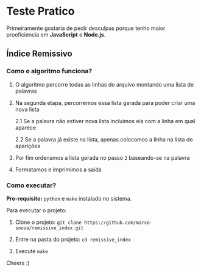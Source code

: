 # Teste Pratico

Primeiramente gostaria de pedir desculpas porque tenho maior proeficiencia em **JavaScript** e **Node.js**.

## Índice Remissivo

### Como o algoritmo funciona?

1. O algoritmo percorre todas as linhas do arquivo montando uma lista de palavras

2. Na segunda etapa, percorremos essa lista gerada para poder criar uma nova lista

    2.1 Se a palavra nāo estiver nova lista incluimos ela com a linha em qual aparece

    2.2 Se a palavra já existe na lista, apenas colocamos a linha na lista de aparições

3. Por fim ordenamos a lista gerada no passo `2` baseando-se na palavra

4. Formatamos e imprimimos a saída

### Como executar?

**Pre-requisito:** `python` e `make` instalado no sistema.

Para executar o projeto:

1. Clone o projeto: `git clone https://github.com/marco-souza/remissive_index.git`

2. Entre na pasta do projeto: `cd remissive_index`

3. Execute `make`



Cheers :)